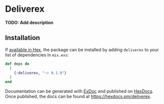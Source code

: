 # Deliverex

**TODO: Add description**

## Installation

If [available in Hex](https://hex.pm/docs/publish), the package can be installed
by adding `deliverex` to your list of dependencies in `mix.exs`:

```elixir
def deps do
  [
    {:deliverex, "~> 0.1.0"}
  ]
end
```

Documentation can be generated with [ExDoc](https://github.com/elixir-lang/ex_doc)
and published on [HexDocs](https://hexdocs.pm). Once published, the docs can
be found at <https://hexdocs.pm/deliverex>.

